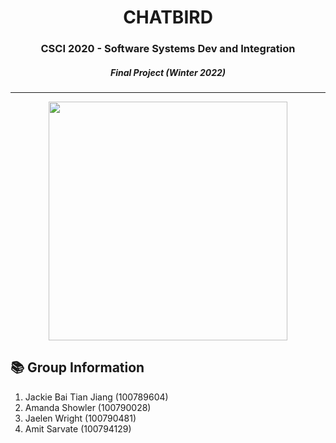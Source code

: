 
<h1 align="center"> CHATBIRD </h1>
<h3 align="center"> CSCI 2020 - Software Systems Dev and Integration </h3>
<h5 align="center"> Final Project (Winter 2022) </h5>
<hr/> 

<p align="center"> 
<img src="" alt="" height="382px">
</p>

<h2>  📚 Group Information </h2> 

<ol>
  <li> Jackie Bai Tian Jiang (100789604) </li>
  <li> Amanda Showler (100790028) </li>
  <li> Jaelen Wright (100790481) </li>
  <li> Amit Sarvate (100794129) </li>
</ol>


